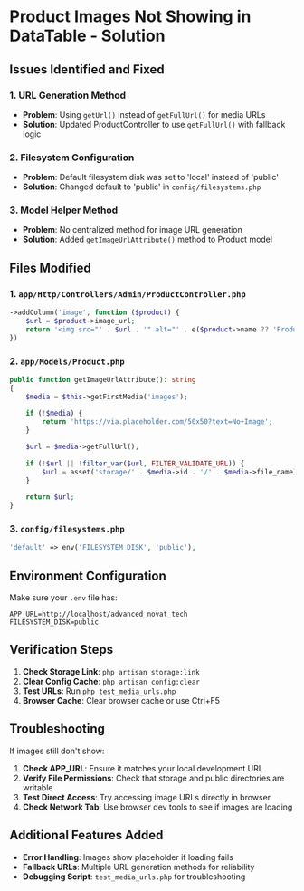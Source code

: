 # Product Images Not Showing in DataTable - Solution

## Issues Identified and Fixed

### 1. **URL Generation Method**
- **Problem**: Using `getUrl()` instead of `getFullUrl()` for media URLs
- **Solution**: Updated ProductController to use `getFullUrl()` with fallback logic

### 2. **Filesystem Configuration**
- **Problem**: Default filesystem disk was set to 'local' instead of 'public'
- **Solution**: Changed default to 'public' in `config/filesystems.php`

### 3. **Model Helper Method**
- **Problem**: No centralized method for image URL generation
- **Solution**: Added `getImageUrlAttribute()` method to Product model

## Files Modified

### 1. `app/Http/Controllers/Admin/ProductController.php`
```php
->addColumn('image', function ($product) {
    $url = $product->image_url;
    return '<img src="' . $url . '" alt="' . e($product->name ?? 'Product') . '" width="50" height="50" class="rounded" onerror="this.src=\'https://via.placeholder.com/50x50?text=Error\'">';
})
```

### 2. `app/Models/Product.php`
```php
public function getImageUrlAttribute(): string
{
    $media = $this->getFirstMedia('images');
    
    if (!$media) {
        return 'https://via.placeholder.com/50x50?text=No+Image';
    }

    $url = $media->getFullUrl();
    
    if (!$url || !filter_var($url, FILTER_VALIDATE_URL)) {
        $url = asset('storage/' . $media->id . '/' . $media->file_name);
    }
    
    return $url;
}
```

### 3. `config/filesystems.php`
```php
'default' => env('FILESYSTEM_DISK', 'public'),
```

## Environment Configuration

Make sure your `.env` file has:
```
APP_URL=http://localhost/advanced_novat_tech
FILESYSTEM_DISK=public
```

## Verification Steps

1. **Check Storage Link**: `php artisan storage:link`
2. **Clear Config Cache**: `php artisan config:clear`
3. **Test URLs**: Run `php test_media_urls.php`
4. **Browser Cache**: Clear browser cache or use Ctrl+F5

## Troubleshooting

If images still don't show:

1. **Check APP_URL**: Ensure it matches your local development URL
2. **Verify File Permissions**: Check that storage and public directories are writable
3. **Test Direct Access**: Try accessing image URLs directly in browser
4. **Check Network Tab**: Use browser dev tools to see if images are loading

## Additional Features Added

- **Error Handling**: Images show placeholder if loading fails
- **Fallback URLs**: Multiple URL generation methods for reliability
- **Debugging Script**: `test_media_urls.php` for troubleshooting
